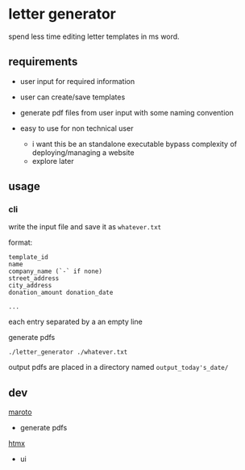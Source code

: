 # letter generator

spend less time editing letter templates in ms word.

## requirements

- user input for required information
- user can create/save templates
- generate pdf files from user input with some naming convention

- easy to use for non technical user
    - i want this be an standalone executable bypass complexity of
      deploying/managing a website
    - explore later

## usage

### cli
write the input file and save it as `whatever.txt`

format:
```
template_id
name
company_name (`-` if none)
street_address
city_address
donation_amount donation_date

...
```
each entry separated by a an empty line

generate pdfs
```
./letter_generator ./whatever.txt
```

output pdfs are placed in a directory named `output_today's_date/`

## dev

[maroto](https://github.com/johnfercher/maroto)
- generate pdfs

[htmx](https://htmx.org/)
- ui

